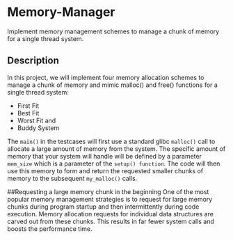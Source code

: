 # Memory-Manager
Implement memory management schemes to manage a chunk of memory for a single thread system.

## Description
In this project, we will implement four memory allocation schemes to manage a chunk of memory and mimic malloc() and free() functions for a single thread system:

- First Fit
- Best Fit
- Worst Fit and
- Buddy System

The `main()` in the testcases will first use a standard glibc `malloc()` call to allocate a large amount of memory from the system. The specific amount of memory that your system will handle will be defined by a parameter `mem_size` which is a parameter of the `setup() function`. The code will then use this memory to form and return the requested smaller chunks of memory to the subsequent `my_malloc()` calls.

##Requesting a large memory chunk in the beginning 
One of the most popular memory management strategies is to request for large memory chunks during program startup and then intermittently during code execution. Memory allocation requests for individual data structures are carved out from these chunks. This results in far fewer system calls and boosts the performance time.
